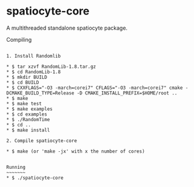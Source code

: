 spatiocyte-core
===============

A multithreaded standalone spatiocyte package.


Compiling
~~~~~~~~~

1. Install Randomlib

* $ tar xzvf RandomLib-1.8.tar.gz 
* $ cd RandomLib-1.8
* $ mkdir BUILD
* $ cd BUILD
* $ CXXFLAGS="-O3 -march=corei7" CFLAGS="-O3 -march=corei7" cmake -DCMAKE_BUILD_TYPE=Release -D CMAKE_INSTALL_PREFIX=$HOME/root ..
* $ make
* $ make test
* $ make examples
* $ cd examples
* $ ./RandomTime
* $ cd ..
* $ make install

2. Compile spatiocyte-core

* $ make (or 'make -jx' with x the number of cores)


Running
~~~~~~~
* $ ./spatiocyte-core
